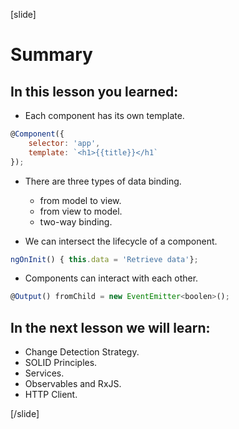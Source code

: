 [slide]

# Summary

## In this lesson you learned:

- Each component has its own template.
```js
@Component({ 
    selector: 'app', 
    template: `<h1>{{title}}</h1`
});
```
- There are three types of data binding.
    - from model to view.
    - from view to model.
    - two-way binding.

- We can intersect the lifecycle of a component.
```js
ngOnInit() { this.data = 'Retrieve data'};
```
- Components can interact with each other.
```js
@Output() fromChild = new EventEmitter<boolen>();
```

## In the next lesson we will learn:

- Change Detection Strategy​.
- SOLID Principles​.
- Services​.
- Observables and RxJS​.
- HTTP Client.

[/slide]